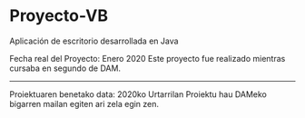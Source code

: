 # Proyecto-VB

Aplicación de escritorio desarrollada en Java

Fecha real del Proyecto: Enero 2020 Este proyecto fue realizado mientras cursaba en segundo de DAM.

-------------------------

Proiektuaren benetako data: 2020ko Urtarrilan Proiektu hau DAMeko bigarren mailan egiten ari zela egin zen.
